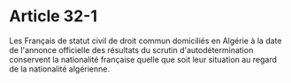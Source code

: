 # Article 32-1

Les Français de statut civil de droit commun domiciliés en Algérie à la date de l'annonce officielle des résultats du scrutin d'autodétermination conservent la nationalité française quelle que soit leur situation au regard de la nationalité algérienne.
